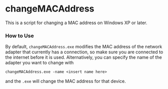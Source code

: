 changeMACAddress
================

This is a script for changing a MAC address on Windows XP or later. 

### How to Use

By default, `changeMACAddress.exe` modifies the MAC address of the network adapter that currently has a connection, so make sure you are connected to the internet before it is used. Alternatively, you can specify the name of the adapter you want to change with

`changeMACAddress.exe -name <insert name here>`

and the `.exe` will change the MAC address for that device. 
